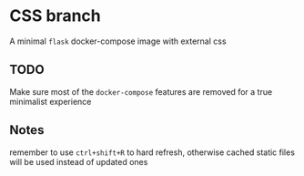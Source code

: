 # CSS branch
A minimal `flask` docker-compose image with external css 

## TODO
Make sure most of the `docker-compose` features are removed for a true minimalist experience

## Notes
remember to use `ctrl+shift+R` to hard refresh, otherwise cached static files will be used instead of updated ones

